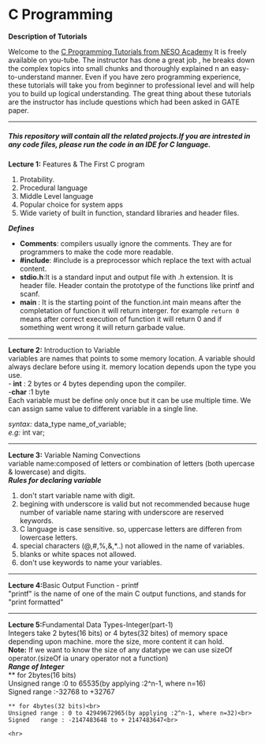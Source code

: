 # C Programming

**Description of Tutorials**<br>

Welcome to the [C Programming Tutorials from NESO Academy](https://www.youtube.com/watch?v=s0g4ty29Xgg&list=PLBlnK6fEyqRh6isJ01MBnbNpV3ZsktSyS) It is freely available on you-tube. The instructor has done a great job , he breaks down the complex topics into small chunks and thoroughly explained n an easy-to-understand manner. 
 Even if you have zero programming experience, these tutorials will take you from beginner to professional level and will help you to build up logical understanding. The great thing about these tutorials are the instructor has include questions which had been asked in GATE paper.

**************************************************************

##### This repository will contain all the related projects.If you are intrested in any code files, please run the code in an IDE for C language.

<b>Lecture 1:</b> Features & The First C program
1. Protability.
2. Procedural language
3. Middle Level language
4. Popular  choice for system apps
5. Wide variety of built in function, standard libraries and header files.<br>

  <b>*Defines*</b>
   - <b>Comments</b>: compilers usually ignore the comments. They are for programmers to make the code more readable.
   - <b>#include</b>: #include is a preprocessor which replace the text with actual content.
   - <b>stdio.h</b>:It is a standard input and output file with .h extension. It is header file. Header contain the prototype of the           functions like printf and scanf.
   - <b>main </b>: It is the starting point of the function.int main means after the completation of function it will return interger. for example `return 0` means after correct execution of function it will return 0 and if something went wrong it will return garbade value.
   <hr>

<b>Lecture 2:</b> Introduction to Variable<br>
 variables are names that points to some memory location. A variable should always declare before using it. memory location depends upon the type you use.<br>
      -<b> int</b> : 2 bytes or 4 bytes depending upon the compiler.<br>
      -<b>char</b> :1 byte<br>
Each variable must be define only once but it can be use multiple time. We can assign same value to different variable in a single line.<br>

   *syntax:* data_type name_of_variable;<br>
   *e.g:*     int var;
<hr>

<b>Lecture 3:</b> Variable Naming Convections<br>
   variable name:composed of letters or combination of letters (both upercase & lowercase) and digits. <br>
<b>*Rules for declaring variable* </b><br>
1. don't start variable name with digit.
2. begining with underscore is valid but not recommended because huge number of variable name staring with underscore are reserved keywords.
3. C language is case sensitive. so, uppercase letters are differen from lowercase letters.
4. special characters (@,#,%,&,*..) not allowed in the name of variables.
5. blanks or white spaces not allowed.
6. don't use keywords to name your variables.
<hr>

<b>Lecture 4:</b>Basic Output Function - printf<br>
    "printf" is the name of one of the main C output functions, and stands for "print formatted"

<hr>

<b>Lecture 5:</b>Fundamental Data Types-Integer(part-1)<br>
         Integers take 2 bytes(16 bits) or 4 bytes(32 bites) of memory space depending upon machine. more the size, more content it can hold.<br>
    <b>Note:</b> If we want to know the size of any datatype we can use sizeOf operator.(sizeOf ia unary operator not a function)<br>
    <b>*Range of Integer*</b><br>
     ** for 2bytes(16 bits)<br>
    Unsigned range :0 to 65535(by applying :2^n-1, where n=16)<br>
    Signed  range :-32768 to +32767<br>
    
    ** for 4bytes(32 bits)<br>
    Unsigned range : 0 to 42949672965(by applying :2^n-1, where n=32)<br>
    Signed   range : -2147483648 to + 2147483647<br>
    
    <hr>
